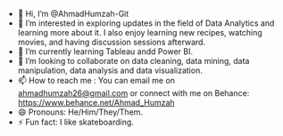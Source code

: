 - 👋 Hi, I’m @AhmadHumzah-Git
- 👀 I’m interested in exploring updates in the field of Data Analytics and learning more about it. I also enjoy learning new recipes, watching movies, and having discussion         sessions afterward.
- 🌱 I’m currently learning Tableau andd Power BI.
- 💞️ I’m looking to collaborate on data cleaning, data mining, data manipulation, data analysis and data visualization.
- 📫 How to reach me : You can email me on ahmadhumzah26@gmail.com or connect with me on Behance: https://www.behance.net/Ahmad_Humzah
- 😄 Pronouns: He/Him/They/Them.
- ⚡ Fun fact: I like skateboarding.

<!---
AhmadHumzah-Git/AhmadHumzah-Git is a ✨ special ✨ repository because its `README.md` (this file) appears on your GitHub profile.
You can click the Preview link to take a look at your changes.
--->
